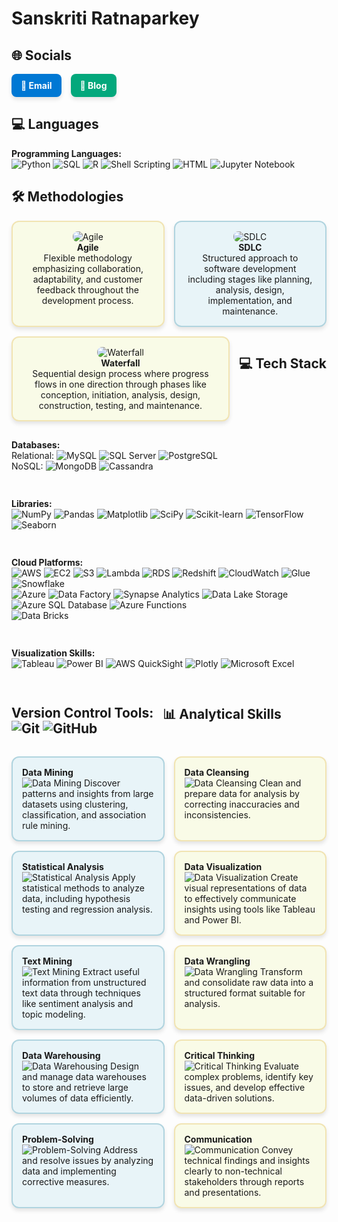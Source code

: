 
# Sanskriti Ratnaparkey

## 🌐 Socials

<div style="display: flex; gap: 15px;">

  <a href="mailto:ratnaparkeysanskriti@gmail.com" style="text-decoration: none; color: #FFFFFF; background-color: #0078D4; padding: 10px 15px; border-radius: 8px; font-weight: bold; box-shadow: 0 4px 6px rgba(0,0,0,0.1);">
    📧 Email
  </a>

  <a href="https://github.com/ratnap02" style="text-decoration: none; color: #FFFFFF; background-color: #03A87C; padding: 10px 15px; border-radius: 8px; font-weight: bold; box-shadow: 0 4px 6px rgba(0,0,0,0.1);">
    📝 Blog
  </a>

</div>

## 💻 Languages 

**Programming Languages:**  
![Python](https://img.shields.io/badge/Python-3670A0?style=for-the-badge&logo=python&logoColor=ffdd54)
![SQL](https://img.shields.io/badge/SQL-4479A1?style=for-the-badge&logo=postgresql&logoColor=white)
![R](https://img.shields.io/badge/R-276DC3?style=for-the-badge&logo=r&logoColor=white)
![Shell Scripting](https://img.shields.io/badge/Shell_Scripting-4EAA25?style=for-the-badge&logo=gnu-bash&logoColor=white)
![HTML](https://img.shields.io/badge/SAS-B34936?style=for-the-badge&logo=sas&logoColor=white)
![Jupyter Notebook](https://img.shields.io/badge/STATA-1A2C3D?style=for-the-badge&logo=stata&logoColor=white)


## 🛠️ Methodologies

<div style="display: flex; flex-wrap: wrap; gap: 15px;">

  <div style="flex: 1 1 200px; padding: 15px; background-color: #F9FBE7; border: 2px solid #F1E4B3; border-radius: 12px; box-shadow: 0 4px 6px rgba(0,0,0,0.1); text-align: center;">
    <img src="https://img.shields.io/badge/Agile-0078D4?style=for-the-badge&logo=agile&logoColor=white" alt="Agile" style="border-radius: 8px;"/><br>
    <strong>Agile</strong><br>
    Flexible methodology emphasizing collaboration, adaptability, and customer feedback throughout the development process.
  </div>

  <div style="flex: 1 1 200px; padding: 15px; background-color: #E8F4F8; border: 2px solid #B0D4DF; border-radius: 12px; box-shadow: 0 4px 6px rgba(0,0,0,0.1); text-align: center;">
    <img src="https://img.shields.io/badge/SDLC-009688?style=for-the-badge&logo=software-development&logoColor=white" alt="SDLC" style="border-radius: 8px;"/><br>
    <strong>SDLC</strong><br>
    Structured approach to software development including stages like planning, analysis, design, implementation, and maintenance.
  </div>

  <div style="flex: 1 1 200px; padding: 15px; background-color: #F9FBE7; border: 2px solid #F1E4B3; border-radius: 12px; box-shadow: 0 4px 6px rgba(0,0,0,0.1); text-align: center;">
    <img src="https://img.shields.io/badge/Waterfall-FF5722?style=for-the-badge&logo=waterfall&logoColor=white" alt="Waterfall" style="border-radius: 8px;"/><br>
    <strong>Waterfall</strong><br>
    Sequential design process where progress flows in one direction through phases like conception, initiation, analysis, design, construction, testing, and maintenance.
  </div>

     
## 💻 Tech Stack

**Databases:**  
Relational: ![MySQL](https://img.shields.io/badge/MySQL-4479A1?style=for-the-badge&logo=mysql&logoColor=white) ![SQL Server](https://img.shields.io/badge/SQL%20Server-CC2927?style=for-the-badge&logo=microsoft-sql-server&logoColor=white) ![PostgreSQL](https://img.shields.io/badge/PostgreSQL-316192?style=for-the-badge&logo=postgresql&logoColor=white)  
NoSQL: ![MongoDB](https://img.shields.io/badge/MongoDB-4EA94B?style=for-the-badge&logo=mongodb&logoColor=white) ![Cassandra](https://img.shields.io/badge/Cassandra-1287B1?style=for-the-badge&logo=apache-cassandra&logoColor=white)

**Libraries:**  
![NumPy](https://img.shields.io/badge/NumPy-013243?style=for-the-badge&logo=numpy) ![Pandas](https://img.shields.io/badge/Pandas-150458?style=for-the-badge&logo=pandas) ![Matplotlib](https://img.shields.io/badge/Matplotlib-003B57?style=for-the-badge&logo=matplotlib&logoColor=white) ![SciPy](https://img.shields.io/badge/SciPy-8C5D40?style=for-the-badge&logo=scipy&logoColor=white) ![Scikit-learn](https://img.shields.io/badge/scikit--learn-F7931E?style=for-the-badge&logo=scikit-learn&logoColor=white) ![TensorFlow](https://img.shields.io/badge/TensorFlow-FF6F00?style=for-the-badge&logo=tensorflow&logoColor=white) ![Seaborn](https://img.shields.io/badge/Seaborn-FF6F00?style=for-the-badge&logo=seaborn&logoColor=white)

**Cloud Platforms:**  
![AWS](https://img.shields.io/badge/AWS-232F3E?style=for-the-badge&logo=amazon-aws&logoColor=white) ![EC2](https://img.shields.io/badge/EC2-FF9900?style=for-the-badge&logo=amazon-ec2&logoColor=white) ![S3](https://img.shields.io/badge/S3-569A31?style=for-the-badge&logo=amazon-s3&logoColor=white) ![Lambda](https://img.shields.io/badge/Lambda-FF9900?style=for-the-badge&logo=aws-lambda&logoColor=white) ![RDS](https://img.shields.io/badge/RDS-527FFF?style=for-the-badge&logo=amazon-rds&logoColor=white) ![Redshift](https://img.shields.io/badge/Redshift-EC5B46?style=for-the-badge&logo=amazon-redshift&logoColor=white) ![CloudWatch](https://img.shields.io/badge/CloudWatch-232F3E?style=for-the-badge&logo=amazon-cloudwatch&logoColor=white) ![Glue](https://img.shields.io/badge/Glue-8CC4FF?style=for-the-badge&logo=aws-glue&logoColor=white)  
 ![Snowflake](https://img.shields.io/badge/Snowflake-00B2E2?style=for-the-badge&logo=snowflake&logoColor=white)  
![Azure](https://img.shields.io/badge/Azure-0078D4?style=for-the-badge&logo=microsoft-azure&logoColor=white) ![Data Factory](https://img.shields.io/badge/Data%20Factory-00A4E4?style=for-the-badge&logo=microsoft-azure-data-factory&logoColor=white) ![Synapse Analytics](https://img.shields.io/badge/Synapse%20Analytics-5C2D91?style=for-the-badge&logo=microsoft-azure-synapse&logoColor=white) ![Data Lake Storage](https://img.shields.io/badge/Data%20Lake%20Storage-5C2D91?style=for-the-badge&logo=microsoft-azure-data-lake-storage&logoColor=white) ![Azure SQL Database](https://img.shields.io/badge/Azure%20SQL%20Database-CC2927?style=for-the-badge&logo=microsoft-azure-sql-database&logoColor=white) ![Azure Functions](https://img.shields.io/badge/Azure%20Functions-6D8A40?style=for-the-badge&logo=microsoft-azure-functions&logoColor=white)  
 ![Data Bricks](https://img.shields.io/badge/Data%20Bricks-FF6F00?style=for-the-badge&logo=data-bricks&logoColor=white)

**Visualization Skills:**  
![Tableau](https://img.shields.io/badge/Tableau-E97627?style=for-the-badge&logo=tableau&logoColor=white) ![Power BI](https://img.shields.io/badge/Power%20BI-F2C811?style=for-the-badge&logo=power-bi&logoColor=white) ![AWS QuickSight](https://img.shields.io/badge/AWS%20QuickSight-F2C811?style=for-the-badge&logo=amazon-quicksight&logoColor=white) ![Plotly](https://img.shields.io/badge/Plotly-3D4F7C?style=for-the-badge&logo=plotly&logoColor=white) ![Microsoft Excel](https://img.shields.io/badge/Microsoft%20Excel-217346?style=for-the-badge&logo=microsoft-excel&logoColor=white)

**Version Control Tools:**  
![Git](https://img.shields.io/badge/Git-F05032?style=for-the-badge&logo=git&logoColor=white) ![GitHub](https://img.shields.io/badge/GitHub-181717?style=for-the-badge&logo=github&logoColor=white)
- 
## 📊 Analytical Skills

<div style="display: flex; flex-wrap: wrap; gap: 15px;">

  <div style="flex: 1 1 200px; padding: 15px; background-color: #E8F4F8; border: 2px solid #B0D4DF; border-radius: 12px; box-shadow: 0 4px 6px rgba(0,0,0,0.1);">
    <strong>Data Mining</strong><br>
    <img src="https://img.shields.io/badge/Skill-Data_Mining-0073E6?style=flat&logo=data-mining&logoColor=white" alt="Data Mining"/>
    Discover patterns and insights from large datasets using clustering, classification, and association rule mining.
  </div>

  <div style="flex: 1 1 200px; padding: 15px; background-color: #F9FBE7; border: 2px solid #F1E4B3; border-radius: 12px; box-shadow: 0 4px 6px rgba(0,0,0,0.1);">
    <strong>Data Cleansing</strong><br>
    <img src="https://img.shields.io/badge/Skill-Data_Cleansing-8BC34A?style=flat&logo=data-cleansing&logoColor=white" alt="Data Cleansing"/>
    Clean and prepare data for analysis by correcting inaccuracies and inconsistencies.
  </div>

  <div style="flex: 1 1 200px; padding: 15px; background-color: #E8F4F8; border: 2px solid #B0D4DF; border-radius: 12px; box-shadow: 0 4px 6px rgba(0,0,0,0.1);">
    <strong>Statistical Analysis</strong><br>
    <img src="https://img.shields.io/badge/Skill-Statistical_Analysis-FF5722?style=flat&logo=statistical-analysis&logoColor=white" alt="Statistical Analysis"/>
    Apply statistical methods to analyze data, including hypothesis testing and regression analysis.
  </div>

  <div style="flex: 1 1 200px; padding: 15px; background-color: #F9FBE7; border: 2px solid #F1E4B3; border-radius: 12px; box-shadow: 0 4px 6px rgba(0,0,0,0.1);">
    <strong>Data Visualization</strong><br>
    <img src="https://img.shields.io/badge/Skill-Data_Visualization-3F51B5?style=flat&logo=data-visualization&logoColor=white" alt="Data Visualization"/>
    Create visual representations of data to effectively communicate insights using tools like Tableau and Power BI.
  </div>

  <div style="flex: 1 1 200px; padding: 15px; background-color: #E8F4F8; border: 2px solid #B0D4DF; border-radius: 12px; box-shadow: 0 4px 6px rgba(0,0,0,0.1);">
    <strong>Text Mining</strong><br>
    <img src="https://img.shields.io/badge/Skill-Text_Mining-FF9800?style=flat&logo=text-mining&logoColor=white" alt="Text Mining"/>
    Extract useful information from unstructured text data through techniques like sentiment analysis and topic modeling.
  </div>

  <div style="flex: 1 1 200px; padding: 15px; background-color: #F9FBE7; border: 2px solid #F1E4B3; border-radius: 12px; box-shadow: 0 4px 6px rgba(0,0,0,0.1);">
    <strong>Data Wrangling</strong><br>
    <img src="https://img.shields.io/badge/Skill-Data_Wrangling-8BC34A?style=flat&logo=data-wrangling&logoColor=white" alt="Data Wrangling"/>
    Transform and consolidate raw data into a structured format suitable for analysis.
  </div>

  <div style="flex: 1 1 200px; padding: 15px; background-color: #E8F4F8; border: 2px solid #B0D4DF; border-radius: 12px; box-shadow: 0 4px 6px rgba(0,0,0,0.1);">
    <strong>Data Warehousing</strong><br>
    <img src="https://img.shields.io/badge/Skill-Data_Warehousing-FF5722?style=flat&logo=data-warehousing&logoColor=white" alt="Data Warehousing"/>
    Design and manage data warehouses to store and retrieve large volumes of data efficiently.
  </div>

  <div style="flex: 1 1 200px; padding: 15px; background-color: #F9FBE7; border: 2px solid #F1E4B3; border-radius: 12px; box-shadow: 0 4px 6px rgba(0,0,0,0.1);">
    <strong>Critical Thinking</strong><br>
    <img src="https://img.shields.io/badge/Skill-Critical_Thinking-3F51B5?style=flat&logo=critical-thinking&logoColor=white" alt="Critical Thinking"/>
    Evaluate complex problems, identify key issues, and develop effective data-driven solutions.
  </div>

  <div style="flex: 1 1 200px; padding: 15px; background-color: #E8F4F8; border: 2px solid #B0D4DF; border-radius: 12px; box-shadow: 0 4px 6px rgba(0,0,0,0.1);">
    <strong>Problem-Solving</strong><br>
    <img src="https://img.shields.io/badge/Skill-Problem_Solving-FF9800?style=flat&logo=problem-solving&logoColor=white" alt="Problem-Solving"/>
    Address and resolve issues by analyzing data and implementing corrective measures.
  </div>

  <div style="flex: 1 1 200px; padding: 15px; background-color: #F9FBE7; border: 2px solid #F1E4B3; border-radius: 12px; box-shadow: 0 4px 6px rgba(0,0,0,0.1);">
    <strong>Communication</strong><br>
    <img src="https://img.shields.io/badge/Skill-Communication-8BC34A?style=flat&logo=communication&logoColor=white" alt="Communication"/>
    Convey technical findings and insights clearly to non-technical stakeholders through reports and presentations.
  </div>

</div>




